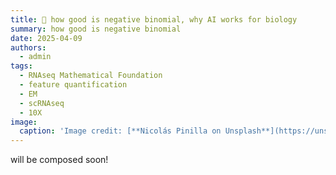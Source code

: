 ```yaml
---
title: 🧬 how good is negative binomial, why AI works for biology
summary: how good is negative binomial 
date: 2025-04-09
authors:
  - admin
tags:
  - RNAseq Mathematical Foundation
  - feature quantification
  - EM
  - scRNAseq
  - 10X
image:
  caption: 'Image credit: [**Nicolás Pinilla on Unsplash**](https://unsplash.com)'
---
```


will be composed soon!

